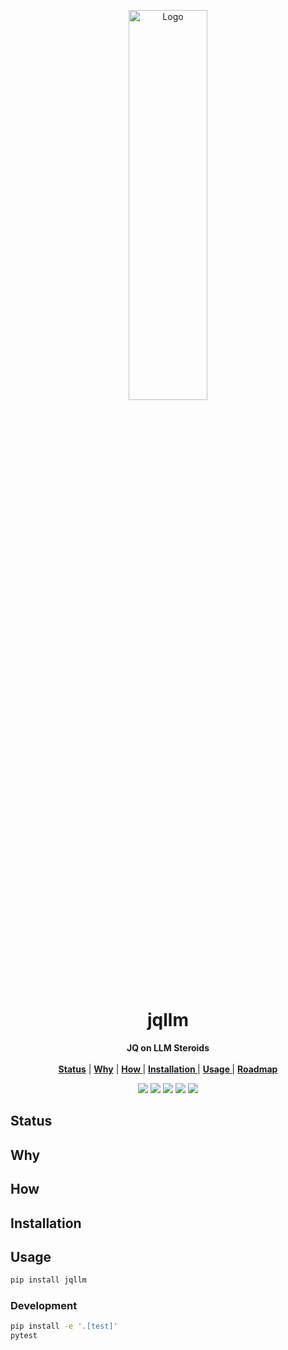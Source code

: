<p align="center">

<p align="center">
   <img width="50%" height="40%" src="" alt="Logo">
  </p>

  <h1 align="center">jqllm</h1>
  <p align="center">
  <strong>JQ on LLM Steroids</strong>
    <br> <br />
    <a href="#status"><strong> Status</strong></a> |
    <a href="#why"><strong> Why</strong></a> |
    <a href="#how"><strong> How </strong></a> |
    <a href="#installation"><strong> Installation </strong></a> |
    <a href="#usage"><strong> Usage </strong></a> |
    <a href="#roadmap"><strong> Roadmap </strong></a> 

   </p>
<p align="center">

<p align="center">
<a href="https://pypi.org/project/jqllm/"><img src="https://img.shields.io/pypi/v/jqllm?label=PyPI"></a>
<a href="https://github.com/Florents-Tselai/jqllm/actions/workflows/test.yml?branch=mainline"><img src="https://github.com/Florents-Tselai/jqllm/actions/workflows/test.yml/badge.svg"></a>
<a href="https://codecov.io/gh/Florents-Tselai/jqllm"><img src="https://codecov.io/gh/Florents-Tselai/jqllm/branch/main/graph/badge.svg"></a>  
<a href="https://opensource.org/licenses/MIT license"><img src="https://img.shields.io/badge/MIT license.0-blue.svg"></a>
<a href="https://github.com/Florents-Tselai/jqllm/releases"><img src="https://img.shields.io/github/v/release/Florents-Tselai/jqllm?include_prereleases&label=changelog"></a>

## Status

## Why

## How


## Installation

## Usage

```bash
pip install jqllm
```

### Development

```bash
pip install -e '.[test]'
pytest
```

